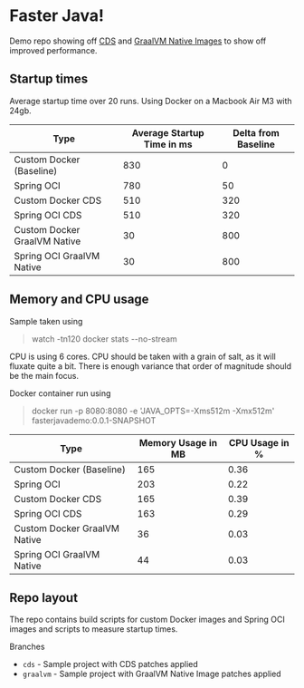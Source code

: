 # Faster Java!

Demo repo showing off [CDS](https://docs.spring.io/spring-framework/reference/integration/cds.html)
and [GraalVM Native Images](https://docs.spring.io/spring-boot/reference/packaging/native-image/index.html) to show off
improved
performance.

## Startup times

Average startup time over 20 runs. Using Docker on a Macbook Air M3 with 24gb.

| Type                         | Average Startup Time in ms | Delta from Baseline |
|------------------------------|----------------------------|---------------------|
| Custom Docker (Baseline)     | 830                        | 0                   |
| Spring OCI                   | 780                        | 50                  |
| Custom Docker CDS            | 510                        | 320                 |
| Spring OCI CDS               | 510                        | 320                 |
| Custom Docker GraalVM Native | 30                         | 800                 |
| Spring OCI GraalVM Native    | 30                         | 800                 |

## Memory and CPU usage

Sample taken using

> watch -tn120 docker stats --no-stream

CPU is using 6 cores. CPU should be taken with a grain of salt, as it will fluxate quite a bit.
There is enough variance that order of magnitude should be the main focus.

Docker container run using

> docker run -p 8080:8080 -e 'JAVA_OPTS=-Xms512m -Xmx512m' fasterjavademo:0.0.1-SNAPSHOT

| Type                         | Memory Usage in MB | CPU Usage in % |
|------------------------------|--------------------|----------------|
| Custom Docker (Baseline)     | 165                | 0.36           |
| Spring OCI                   | 203                | 0.22           |
| Custom Docker CDS            | 165                | 0.39           |
| Spring OCI CDS               | 163                | 0.29           |
| Custom Docker GraalVM Native | 36                 | 0.03           |
| Spring OCI GraalVM Native    | 44                 | 0.03           |

## Repo layout

The repo contains build scripts for custom Docker images and Spring OCI images and scripts to measure startup times.

Branches

* `cds` - Sample project with CDS patches applied
* `graalvm` - Sample project with GraalVM Native Image patches applied